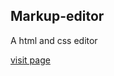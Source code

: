 <h2> Markup-editor</h2>
<p>A html and css editor</p>
<a href="https://markupeditor.netlify.app/"> visit page</a>
